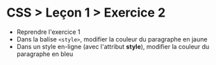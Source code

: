 # CSS > Leçon 1 > Exercice 2

- Reprendre l'exercice 1
- Dans la balise `<style>`, modifier la couleur du paragraphe en jaune
- Dans un style en-ligne (avec l'attribut **style**), modifier la couleur du paragraphe en bleu
